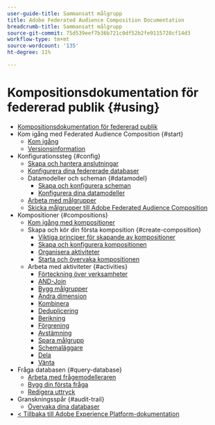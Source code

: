 ```yaml
---
user-guide-title: Sammansatt målgrupp
title: Adobe Federated Audience Composition Documentation
breadcrumb-title: Sammansatt målgrupp
source-git-commit: 75d539eef7b36b721c0df52b2fe9115728cf14d3
workflow-type: tm+mt
source-wordcount: '135'
ht-degree: 11%

---
```



# Kompositionsdokumentation för federerad publik {#using}

+ [Kompositionsdokumentation för federerad publik](home.md)
+ Kom igång med Federated Audience Composition {#start}
   + [Kom igång](start/get-started.md)
   + [Versionsinformation](start/release-notes.md)
+ Konfigurationssteg {#config}
   + [Skapa och hantera anslutningar](connections/connections.md)
   + [Konfigurera dina federerade databaser](connections/federated-db.md)
   + Datamodeller och scheman {#datamodel}
      + [Skapa och konfigurera scheman](customer/schemas.md)
      + [Konfigurera dina datamodeller](data-management/gs-models.md)
   + [Arbeta med målgrupper](customer/audiences.md)
   + [Skicka målgrupper till Adobe Federated Audience Composition](connections/destinations.md)
+ Kompositioner {#compositions}
   + [Kom igång med kompositioner](compositions/gs-compositions.md)
   + Skapa och kör din första komposition {#create-composition}
      + [Viktiga principer för skapande av kompositioner](compositions/gs-composition-creation.md)
      + [Skapa och konfigurera kompositionen](compositions/create-composition.md)
      + [Organisera aktiviteter](compositions/orchestrate-activities.md)
      + [Starta och övervaka kompositionen](compositions/start-monitor-composition.md)
   + Arbeta med aktiviteter {#activities}
      + [Förteckning över verksamheter](compositions/activities/about-activities.md)
      + [AND-Join](compositions/activities/and-join.md)
      + [Bygg målgrupper](compositions/activities/build-audience.md)
      + [Ändra dimension](compositions/activities/change-dimension.md)
      + [Kombinera](compositions/activities/combine.md)
      + [Deduplicering](compositions/activities/deduplication.md)
      + [Berikning](compositions/activities/enrichment.md)
      + [Förgrening](compositions/activities/fork.md)
      + [Avstämning](compositions/activities/reconciliation.md)
      + [Spara målgrupp](compositions/activities/save-audience.md)
      + [Schemaläggare](compositions/activities/scheduler.md)
      + [Dela](compositions/activities/split.md)
      + [Vänta](compositions/activities/wait.md)
+ Fråga databasen {#query-database}
   + [Arbeta med frågemodelleraren](query/query-modeler-overview.md)
   + [Bygg din första fråga](query/build-query.md)
   + [Redigera uttryck](query/expression-editor.md)
+ Granskningsspår {#audit-trail}
   + [Övervaka dina databaser](admin/audit-trail.md)
+ [&lt; Tillbaka till Adobe Experience Platform-dokumentation](https://experienceleague.adobe.com/en/docs/experience-platform/landing/home)
